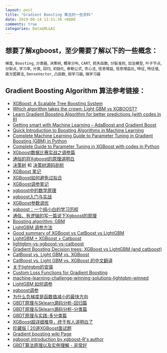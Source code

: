 ```yaml
---
layout: post
title: "Gradient Boosting 算法的一些资料"
date: 2019-08-14 13:51:36 +0800
comments: true
categories: Data&ML&AI
---
```

## 想要了解xgboost，至少需要了解以下的一些概念：
`梯度`, `Boosting`, `分类器`, `决策树`, `概率分布`, `CART`, `损失函数`, `分裂准则`, `加法模型`, `叶子节点`, `分裂点`, `学习率`, `分类`, `回归`, `初始化`, `泰勒公式`, `贪心法`, `信息增益`, `信息增益比`, `特征`, `特征值`, `直方图算法`, `DenseVector`, `凸函数`, `弱学习器`, `强学习器`

## Gradient Boosting Algorithm 算法参考链接：

- [XGBoost: A Scalable Tree Boosting System](https://arxiv.org/pdf/1603.02754v1.pdf)
- [Which algorithm takes the crown: Light GBM vs XGBOOST?](https://www.analyticsvidhya.com/blog/2017/06/which-algorithm-takes-the-crown-light-gbm-vs-xgboost/)
- [Learn Gradient Boosting Algorithm for better predictions (with codes in R)](https://www.analyticsvidhya.com/blog/2015/09/complete-guide-boosting-methods/)
- [Getting smart with Machine Learning – AdaBoost and Gradient Boost](https://www.analyticsvidhya.com/blog/2015/05/boosting-algorithms-simplified/)
- [Quick Introduction to Boosting Algorithms in Machine Learning](https://www.analyticsvidhya.com/blog/2015/11/quick-introduction-boosting-algorithms-machine-learning/)
- [Complete Machine Learning Guide to Parameter Tuning in Gradient Boosting (GBM) in Python](https://www.analyticsvidhya.com/blog/2016/02/complete-guide-parameter-tuning-gradient-boosting-gbm-python/)
- [Complete Guide to Parameter Tuning in XGBoost with codes in Python](https://www.analyticsvidhya.com/blog/2016/03/complete-guide-parameter-tuning-xgboost-with-codes-python/)
- [XGboost数据比赛实战之调参篇](https://segmentfault.com/a/1190000014040317)
- [通俗的将Xgboost的原理讲明白](http://www.sohu.com/a/226265476_609569)
- [决策树](https://blog.csdn.net/app_12062011/article/details/52136117) 和 [决策树源码剖析](https://blog.csdn.net/zhaocj/article/details/50503450)
- [XGBoost 笔记]([http://matafight.github.io/2017/03/14/XGBoost-%E7%AE%80%E4%BB%8B/](http://matafight.github.io/2017/03/14/XGBoost-简介/))
- [XGBoost如何避免过拟合](https://blog.csdn.net/liuzonghao88/article/details/88808408)
- [XGBoost调参笔记](https://blog.csdn.net/u012735708/article/details/83651832)
- [xgboost中的数学原理](https://blog.csdn.net/a358463121/article/details/68617389)
- [xgboost入门与实战](https://blog.csdn.net/sb19931201/article/details/52557382)
- [XGBoost参数调优](https://blog.csdn.net/xiaocong1990/article/details/55107239)
- [xgboost：一个纯小白的学习历程](https://blog.csdn.net/Totoro1745/article/details/53328725)
- [通俗、有逻辑的写一篇说下Xgboost的原理](https://blog.csdn.net/github_38414650/article/details/76061893)
- [Boosting algorithm: GBM](https://towardsdatascience.com/boosting-algorithm-gbm-97737c63daa3)
- [LightGBM 调参方法](https://www.imooc.com/article/43784?block_id=tuijian_wz)
- [Good summary of XGBoost vs CatBoost vs LightGBM](https://www.kaggle.com/c/LANL-Earthquake-Prediction/discussion/89909)
- [LightGBM + XGBoost + Catboost](https://www.kaggle.com/samratp/lightgbm-xgboost-catboost)
- [lightgbm-vs-xgboost-vs-catboost](https://datascience.stackexchange.com/questions/49567/lightgbm-vs-xgboost-vs-catboost)
- [Gradient Boosting Decision trees: XGBoost vs LightGBM (and catboost)](https://medium.com/kaggle-nyc/gradient-boosting-decision-trees-xgboost-vs-lightgbm-and-catboost-72df6979e0bb)
- [CatBoost vs. Light GBM vs. XGBoost](https://towardsdatascience.com/catboost-vs-light-gbm-vs-xgboost-5f93620723db)
- [CatBoost vs. Light GBM vs. XGBoost 的中文翻译](https://blog.csdn.net/LrS62520kV/article/details/79620615)
- [关于lightgbm的安装](https://stackoverflow.com/questions/44937698/lightgbm-oserror-library-not-loaded)
- [Custom Loss Functions for Gradient Boosting](https://towardsdatascience.com/custom-loss-functions-for-gradient-boosting-f79c1b40466d)
- [machine-learning-challenge-winning-solutions-lightgbm-winned](https://github.com/Microsoft/LightGBM/blob/master/examples/README.md#machine-learning-challenge-winning-solutions)
- [LightGBM 如何调参](https://www.jianshu.com/p/b4ac0596e5ef)
- [xgboost调参](https://www.cnblogs.com/ljygoodgoodstudydaydayup/p/6665239.html)
- [为什么负梯度是函数值减小的最快方向](https://zhuanlan.zhihu.com/p/57601606)
- [GBDT原理与Sklearn源码分析-回归篇](https://blog.csdn.net/qq_22238533/article/details/79185969)
- [GBDT原理与Sklearn源码分析-分类篇](https://blog.csdn.net/qq_22238533/article/details/79192579?utm_medium=distribute.pc_relevant.none-task-blog-title-6&spm=1001.2101.3001.4242)
- [GBDT原理与实践-多分类篇](https://blog.csdn.net/qq_22238533/article/details/79199605)
- [XGBoost超详细推导，终于有人讲明白了](https://cloud.tencent.com/developer/article/1513111)
- [珍藏版 | 20道XGBoost面试题](https://mp.weixin.qq.com/s?__biz=MzI1MzY0MzE4Mg==&mid=2247485159&idx=1&sn=d429aac8370ca5127e1e786995d4e8ec&chksm=e9d01626dea79f30043ab80652c4a859760c1ebc0d602e58e13490bf525ad7608a9610495b3d&scene=21#wechat_redirect)
- [Gradient boosting wiki Page](https://en.wikipedia.org/wiki/Gradient_boosting)
- [xgboost introduction by xgboost-R's author](http://link.zhihu.com/?target=http%3A//www.saedsayad.com/docs/xgboost.pdf)
- [GBDT算法原理以及实例理解 - 非常好
](https://blog.csdn.net/zpalyq110/article/details/79527653
)
